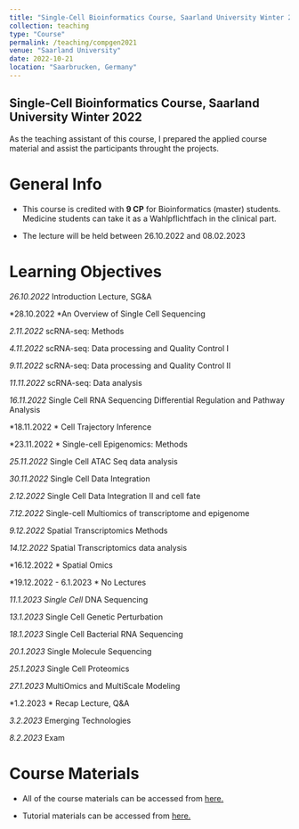 ```yaml
---
title: "Single-Cell Bioinformatics Course, Saarland University Winter 2022"
collection: teaching
type: "Course"
permalink: /teaching/compgen2021
venue: "Saarland University"
date: 2022-10-21
location: "Saarbrucken, Germany"
---
```


## Single-Cell Bioinformatics Course, Saarland University Winter 2022


As the teaching assistant of this course, I prepared the applied course material and assist the participants throught the projects. 

General Info
======

* This course is credited with **9 CP** for Bioinformatics (master) students. Medicine students can take it as a Wahlpflichtfach in the clinical part.

* The lecture will be held between 26.10.2022 and 08.02.2023


Learning Objectives
======

*26.10.2022* Introduction Lecture, SG&A

*28.10.2022 *An Overview of Single Cell Sequencing

*2.11.2022* scRNA-seq: Methods

*4.11.2022* scRNA-seq: Data processing and Quality Control I

*9.11.2022* scRNA-seq: Data processing and Quality Control II

*11.11.2022* scRNA-seq: Data analysis

*16.11.2022* Single Cell RNA Sequencing Differential Regulation and Pathway Analysis

*18.11.2022 * Cell Trajectory Inference

*23.11.2022 * Single-cell Epigenomics: Methods

*25.11.2022*  Single Cell ATAC Seq data analysis

*30.11.2022*  Single Cell Data Integration

*2.12.2022*  Single Cell Data Integration II and cell fate

*7.12.2022*  Single-cell Multiomics of transcriptome and epigenome

*9.12.2022*  Spatial Transcriptomics Methods

*14.12.2022*  Spatial Transcriptomics data analysis

*16.12.2022 *  Spatial Omics

*19.12.2022 - 6.1.2023 * No Lectures

*11.1.2023 Single Cell*  DNA Sequencing

*13.1.2023*  Single Cell Genetic Perturbation

*18.1.2023*  Single Cell Bacterial RNA Sequencing

*20.1.2023*  Single Molecule Sequencing

*25.1.2023*  Single Cell Proteomics

*27.1.2023*  MultiOmics and MultiScale Modeling

*1.2.2023 * Recap Lecture, Q&A

*3.2.2023*  Emerging Technologies

*8.2.2023*  Exam

Course Materials
======

* All of the course materials can be accessed from [here.](https://www.ccb.uni-saarland.de/teaching/single-cell-bioinformatics-winter-term-2022-23/)

* Tutorial materials  can be accessed from [here.](https://github.com/igunduz/scBioinfoCourse)